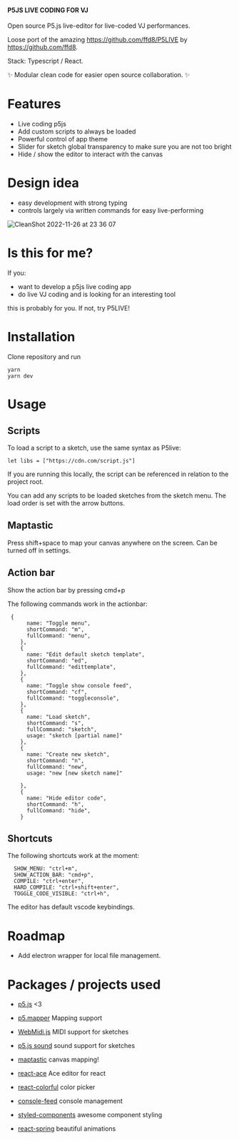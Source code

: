 #### P5JS LIVE CODING FOR VJ

Open source P5.js live-editor for live-coded VJ performances.

Loose port of the amazing https://github.com/ffd8/P5LIVE by https://github.com/ffd8.

Stack: Typescript / React.

✨ Modular clean code for easier open source collaboration. ✨

# Features

- Live coding p5js
- Add custom scripts to always be loaded
- Powerful control of app theme
- Slider for sketch global transparency to make sure you are not too bright
- Hide / show the editor to interact with the canvas

# Design idea

- easy development with strong typing
- controls largely via written commands for easy live-performing

![CleanShot 2022-11-26 at 23 36 07](https://user-images.githubusercontent.com/4622905/204109914-fd24d10a-dec3-429e-b5fd-2cc659a28438.gif)

# Is this for me?

If you:

- want to develop a p5js live coding app
- do live VJ coding and is looking for an interesting tool

this is probably for you. If not, try P5LIVE!

# Installation

Clone repository and run

```
yarn
yarn dev
```

# Usage

## Scripts

To load a script to a sketch, use the same syntax as P5live:

`let libs = ["https://cdn.com/script.js"]`

If you are running this locally, the script can be referenced in relation to the project root.

You can add any scripts to be loaded sketches from the sketch menu. The load order is set with the arrow buttons.

## Maptastic

Press shift+space to map your canvas anywhere on the screen. Can be turned off in settings.

## Action bar

Show the action bar by pressing cmd+p

The following commands work in the actionbar:

```
 {
      name: "Toggle menu",
      shortCommand: "m",
      fullCommand: "menu",
    },
    {
      name: "Edit default sketch template",
      shortCommand: "ed",
      fullCommand: "edittemplate",
    },
    {
      name: "Toggle show console feed",
      shortCommand: "cf",
      fullCommand: "toggleconsole",
    },
    {
      name: "Load sketch",
      shortCommand: "s",
      fullCommand: "sketch",
      usage: "sketch [partial name]"
    },
    {
      name: "Create new sketch",
      shortCommand: "n",
      fullCommand: "new",
      usage: "new [new sketch name]"

    },
    {
      name: "Hide editor code",
      shortCommand: "h",
      fullCommand: "hide",
    }
```

## Shortcuts

The following shortcuts work at the moment:

```
  SHOW_MENU: "ctrl+m",
  SHOW_ACTION_BAR: "cmd+p",
  COMPILE: "ctrl+enter",
  HARD_COMPILE: "ctrl+shift+enter",
  TOGGLE_CODE_VISIBLE: "ctrl+h",
```

The editor has default vscode keybindings.

# Roadmap

- Add electron wrapper for local file management.

# Packages / projects used

- [p5.js](https://p5js.org) <3
- [p5.mapper](https://github.com/jdeboi/p5.mapper) Mapping support
- [WebMidi.js](https://github.com/djipco/webmidi) MIDI support for sketches
- [p5.js sound](https://github.com/processing/p5.js-sound) sound support for sketches

- [maptastic](https://github.com/glowbox/maptasticjs) canvas mapping!

- [react-ace](https://www.npmjs.com/package/react-ace) Ace editor for react
- [react-colorful](https://github.com/omgovich/react-colorful) color picker
- [console-feed](https://github.com/samdenty/console-feed) console management
- [styled-components](https://styled-components.com/) awesome component styling
- [react-spring](https://react-spring.dev/) beautiful animations

